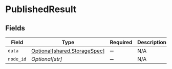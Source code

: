 # PublishedResult


## Fields

| Field                                                                  | Type                                                                   | Required                                                               | Description                                                            |
| ---------------------------------------------------------------------- | ---------------------------------------------------------------------- | ---------------------------------------------------------------------- | ---------------------------------------------------------------------- |
| `data`                                                                 | [Optional[shared.StorageSpec]](undefined/models/shared/storagespec.md) | :heavy_minus_sign:                                                     | N/A                                                                    |
| `node_id`                                                              | *Optional[str]*                                                        | :heavy_minus_sign:                                                     | N/A                                                                    |